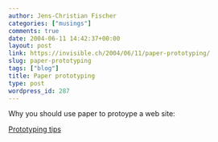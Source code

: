 ```yaml
---
author: Jens-Christian Fischer
categories: ["musings"]
comments: true
date: 2004-06-11 14:42:37+00:00
layout: post
link: https://invisible.ch/2004/06/11/paper-prototyping/
slug: paper-prototyping
tags: ["blog"]
title: Paper prototyping
type: post
wordpress_id: 287
---
```


Why you should use paper to protoype a web site:

[Prototyping tips](https://www.uie.com/articles/prototyping_tips/)
